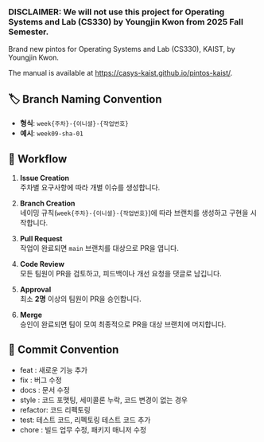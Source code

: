 ### DISCLAIMER: We will not use this project for Operating Systems and Lab (CS330) by Youngjin Kwon from 2025 Fall Semester.

Brand new pintos for Operating Systems and Lab (CS330), KAIST, by Youngjin Kwon.

The manual is available at https://casys-kaist.github.io/pintos-kaist/.

## 🏷️ Branch Naming Convention

- **형식**: `week{주차}-{이니셜}-{작업번호}`
- **예시**: `week09-sha-01`

## 📎 Workflow

1. **Issue Creation**  
   주차별 요구사항에 따라 개별 이슈를 생성합니다.

2. **Branch Creation**  
   네이밍 규칙(`week{주차}-{이니셜}-{작업번호}`)에 따라 브랜치를 생성하고 구현을 시작합니다.

3. **Pull Request**  
   작업이 완료되면 `main` 브랜치를 대상으로 PR을 엽니다.

4. **Code Review**  
   모든 팀원이 PR을 검토하고, 피드백이나 개선 요청을 댓글로 남깁니다.

5. **Approval**  
   최소 **2명** 이상의 팀원이 PR을 승인합니다.

6. **Merge**  
   승인이 완료되면 팀이 모여 최종적으로 PR을 대상 브랜치에 머지합니다.

## 🎯 Commit Convention

- feat : 새로운 기능 추가
- fix : 버그 수정
- docs : 문서 수정
- style : 코드 포맷팅, 세미콜론 누락, 코드 변경이 없는 경우
- refactor: 코드 리펙토링
- test: 테스트 코드, 리펙토링 테스트 코드 추가
- chore : 빌드 업무 수정, 패키지 매니저 수정
